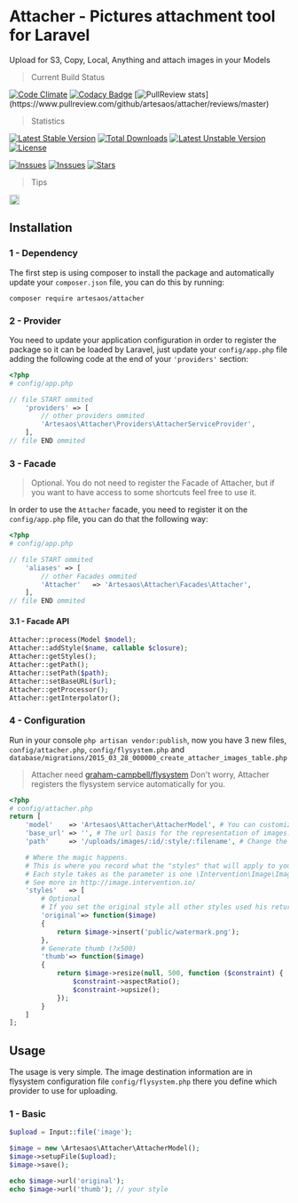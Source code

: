 # Attacher - Pictures attachment tool for Laravel
Upload for S3, Copy, Local, Anything and attach images in your Models

> Current Build Status

[![Code Climate](https://codeclimate.com/github/artesaos/attacher/badges/gpa.svg)](https://codeclimate.com/github/artesaos/attacher)
[![Codacy Badge](https://www.codacy.com/project/badge/fc8dd3f83be843fe8c9fdcf0d4725bc8)](https://www.codacy.com/app/luiz-vinicius73/attacher)
[![PullReview stats](https://www.pullreview.com/github/artesaos/attacher/badges/master.svg?)](https://www.pullreview.com/github/artesaos/attacher/reviews/master)

> Statistics

[![Latest Stable Version](https://poser.pugx.org/artesaos/attacher/v/stable.svg)](https://packagist.org/packages/artesaos/attacher) 
[![Total Downloads](https://poser.pugx.org/artesaos/attacher/downloads.svg)](https://packagist.org/packages/artesaos/attacher) 
[![Latest Unstable Version](https://poser.pugx.org/artesaos/attacher/v/unstable.svg)](https://packagist.org/packages/artesaos/attacher) 
[![License](https://poser.pugx.org/artesaos/attacher/license.svg)](https://packagist.org/packages/artesaos/attacher)   


[![Inssues](https://img.shields.io/github/issues/artesaos/attacher.svg)](https://github.com/artesaos/attacher/issues) 
[![Inssues](https://img.shields.io/github/forks/artesaos/attacher.svg)](https://github.com/artesaos/attacher/network) 
[![Stars](https://img.shields.io/github/stars/artesaos/attacher.svg)](https://github.com/artesaos/attacher/stargazers) 

> Tips

<a href="http://zenhub.io" target="_blank"><img src="https://raw.githubusercontent.com/ZenHubIO/support/master/zenhub-badge.png" height="18px" alt="Powered by ZenHub"/></a>

## Installation
### 1 - Dependency
The first step is using composer to install the package and automatically update your `composer.json` file, you can do this by running:
```shell
composer require artesaos/attacher
```

### 2 - Provider
You need to update your application configuration in order to register the package so it can be loaded by Laravel, just update your `config/app.php` file adding the following code at the end of your `'providers'` section:

```php
<?php
# config/app.php

// file START ommited
    'providers' => [
        // other providers ommited
        'Artesaos\Attacher\Providers\AttacherServiceProvider',
    ],
// file END ommited
```

### 3 - Facade
> Optional. You do not need to register the Facade of Attacher, but if you want to have access to some shortcuts feel free to use it.

In order to use the `Attacher` facade, you need to register it on the `config/app.php` file, you can do that the following way:

```php
<?php
# config/app.php

// file START ommited
    'aliases' => [
        // other Facades ommited
        'Attacher'   => 'Artesaos\Attacher\Facades\Attacher',
    ],
// file END ommited
```

#### 3.1 - Facade API

```php
Attacher::process(Model $model);
Attacher::addStyle($name, callable $closure);
Attacher::getStyles();
Attacher::getPath();
Attacher::setPath($path);
Attacher::setBaseURL($url);
Attacher::getProcessor();
Attacher::getInterpolator();
```

### 4 - Configuration

Run in your console `php artisan vendor:publish`, now you have 3 new files, `config/attacher.php`, `config/flysystem.php` and `database/migrations/2015_03_28_000000_create_attacher_images_table.php`

> Attacher need [graham-campbell/flysystem](https://github.com/GrahamCampbell/Laravel-Flysystem)
> Don't worry, Attacher registers the flysystem service automatically for you.


```php
<?php
# config/attacher.php
return [
    'model'    => 'Artesaos\Attacher\AttacherModel', # You can customize the model for your needs.
    'base_url' => '', # The url basis for the representation of images.
    'path'     => '/uploads/images/:id/:style/:filename', # Change the path where the images are stored.

    # Where the magic happens.
    # This is where you record what the "styles" that will apply to your image.
    # Each style takes as the parameter is one \Intervention\Image\Image
    # See more in http://image.intervention.io/
    'styles'   => [
        # Optional
        # If you set the original style all other styles used his return to base
        'original'=> function($image)
        {
            return $image->insert('public/watermark.png');
        },
        # Generate thumb (?x500)
        'thumb'=> function($image)
        {
            return $image->resize(null, 500, function ($constraint) {
                $constraint->aspectRatio();
                $constraint->upsize();
            });
        }
    ]
];

```

## Usage

The usage is very simple.
The image destination information are in flysystem configuration file `config/flysystem.php` there you define which provider to use for uploading.

### 1 - Basic

```php
$upload = Input::file('image');

$image = new \Artesaos\Attacher\AttacherModel();
$image->setupFile($upload);
$image->save();

echo $image->url('original');
echo $image->url('thumb'); // your style
```

